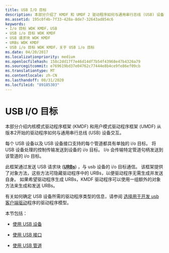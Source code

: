 ```yaml
---
title: USB I/O 目标
description: 本部分介绍了 KMDF 和 UMDF 2 驱动程序如何与通用串行总线 (USB) 设备交互。
ms.assetid: 195c0f4b-7f33-428a-8de7-32643ad854c6
keywords:
- I/o 目标 WDK KMDF，USB
- USB i/o 目标 WDK KMDF
- USB 请求块 WDK KMDF
- URBs WDK KMDF
- USB i/o 目标 WDK KMDF，关于 USB i/o 目标
ms.date: 04/20/2017
ms.localizationpriority: medium
ms.openlocfilehash: 158c2dd17f7e46d14df7b54f43968e47b4326a79
ms.sourcegitcommit: e769619bd37e04762c77444e8b4ce9fe86ef09cb
ms.translationtype: MT
ms.contentlocale: zh-CN
ms.lasthandoff: 08/31/2020
ms.locfileid: "89185303"
---
```

# <a name="usb-io-targets"></a>USB I/O 目标


本部分介绍内核模式驱动程序框架 (KMDF) 和用户模式驱动程序框架 (UMDF) 从版本2开始的驱动程序如何与通用串行总线 (USB) 设备交互。




每个 USB 设备以及 USB 设备接口支持的每个管道都具有单独的 i/o 目标。 将 USB 设备处理的控制传输发送到设备的 i/o 目标。 I/o 会传输特定管道句柄发送到该管道的 i/o 目标。

此框架通过发送 USB 请求块 ([**URBs**](/windows-hardware/drivers/ddi/usb/ns-usb-_urb)) ，与 usb 设备的 i/o 目标通信。 该框架提供了对象方法，这些方法可隐藏驱动程序中的 URBs，以便驱动程序无需生成并发送自身。 如果希望驱动程序生成 URBs，KMDF 驱动程序可以使用一组额外的对象方法来生成和发送 URBs。

有关如何确定 USB 设备所需的驱动程序类型的信息，请参阅 [选择用于开发 usb 客户端驱动](/windows-hardware/drivers/ddi/index)程序的驱动程序模型。

本节包括：

-   [使用 USB 设备](working-with-usb-devices.md)

-   [使用 USB 接口](working-with-usb-interfaces.md)

-   [使用 USB 管道](working-with-usb-pipes.md)

 


